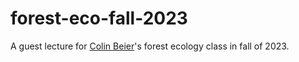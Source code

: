 # forest-eco-fall-2023
A guest lecture for [Colin Beier](https://www.esf.edu/faculty/beier/index.php)'s forest ecology class in fall of 2023. 
